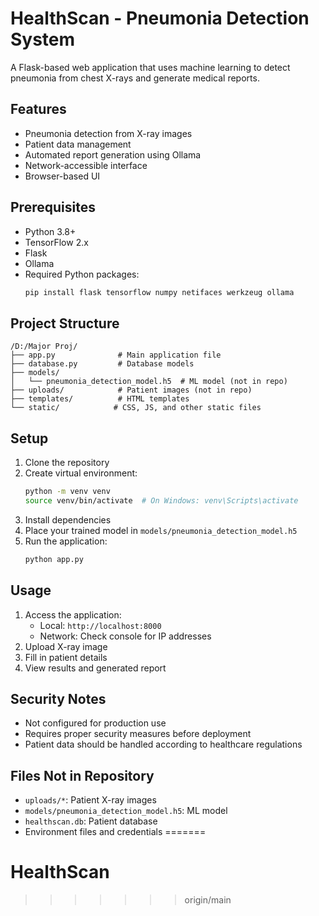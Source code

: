 
# HealthScan - Pneumonia Detection System

A Flask-based web application that uses machine learning to detect pneumonia from chest X-rays and generate medical reports.

## Features

- Pneumonia detection from X-ray images
- Patient data management
- Automated report generation using Ollama
- Network-accessible interface
- Browser-based UI

## Prerequisites

- Python 3.8+
- TensorFlow 2.x
- Flask
- Ollama
- Required Python packages:
  ```bash
  pip install flask tensorflow numpy netifaces werkzeug ollama
  ```

## Project Structure

```
/D:/Major Proj/
├── app.py              # Main application file
├── database.py         # Database models
├── models/            
│   └── pneumonia_detection_model.h5  # ML model (not in repo)
├── uploads/            # Patient images (not in repo)
├── templates/          # HTML templates
└── static/            # CSS, JS, and other static files
```

## Setup

1. Clone the repository
2. Create virtual environment:
   ```bash
   python -m venv venv
   source venv/bin/activate  # On Windows: venv\Scripts\activate
   ```
3. Install dependencies
4. Place your trained model in `models/pneumonia_detection_model.h5`
5. Run the application:
   ```bash
   python app.py
   ```

## Usage

1. Access the application:
   - Local: `http://localhost:8000`
   - Network: Check console for IP addresses
2. Upload X-ray image
3. Fill in patient details
4. View results and generated report

## Security Notes

- Not configured for production use
- Requires proper security measures before deployment
- Patient data should be handled according to healthcare regulations

## Files Not in Repository

- `uploads/*`: Patient X-ray images
- `models/pneumonia_detection_model.h5`: ML model
- `healthscan.db`: Patient database
- Environment files and credentials
=======
# HealthScan
>>>>>>> origin/main
